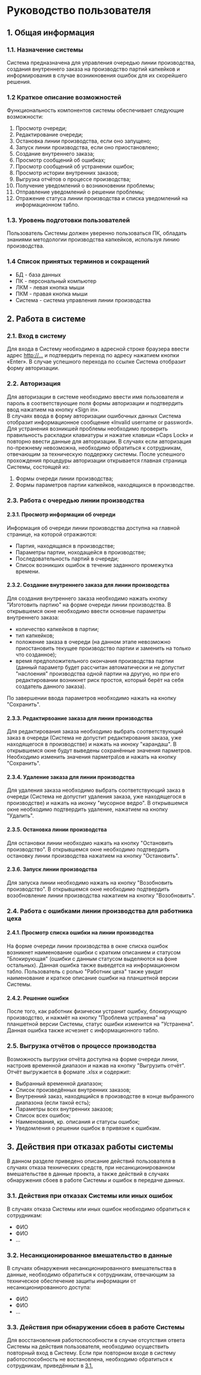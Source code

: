 # Руководство пользователя
## 1. Общая информация
### 1.1. Назначение системы
Система предназначена для управления очередью линии производства, создания внутреннего заказа на производство партий капкейков и информирования в случае возникновения ошибок для их скорейшего решения.
### 1.2 Краткое описание возможностей
Функциональность компонентов системы обеспечивает следующие возможности:
1. Просмотр очереди;
2. Редактирование очереди;
3. Остановка линии производства, если оно запущено;
4. Запуск линии производства, если оно приостановлено;
5. Создание внутреннего заказа;
6. Просмотр сообщений об ошибках;
7. Просмотр сообщений об устранении ошибок;
8. Просмотр истории внутренних заказов;
9. Выгрузка отчётов о процессе производства;
10. Получение уведомлений о возникновении проблемы;
11. Отправление уведомлений о решении проблемы;
12. Отражение статуса линии производства и списка уведомлений на информационном табло.

### 1.3. Уровень подготовки пользователей
Пользователь Системы должен уверенно пользоваться ПК, обладать знаниями методологии производства капкейков, используя линию производства.
### 1.4 Список принятых терминов и сокращений
- БД - база данных
- ПК - персональный компьютер
- ЛКМ - левая кнопка мыши
- ПКМ - правая кнопка мыши
- Система - система управления линии производства
## 2. Работа в системе
### 2.1. Вход в систему
Для входа в Систему необходимо в адресной строке браузера ввести адрес <http://...> и подтвердить переход по адресу нажатием кнопки «Enter».
В случае успешного перехода по ссылке Система отобразит форму авторизации.
### 2.2. Авторизация
Для авторизации в системе необходимо ввести имя пользователя и пароль в соответствующие поля формы авторизации и подтвердить ввод нажатием на кнопку «Sign in».  
В случаях ввода в форму авторизации ошибочных данных Система отобразит информационное сообщение «Invalid username or password». Для устранения возникшей проблемы необходимо проверить правильность раскладки клавиатуры и нажатие клавиши «Caps Lock» и повторно ввести данные для авторизации. В случаях если авторизация по-прежнему невозможна, необходимо обратиться к сотрудникам, отвечающим за техническую поддержку системы.
После успешного прохождения процедуры авторизации открывается главная страница Системы, состоящей из:
1.	Формы очереди линии производства;
2.	Формы параметров партии капкейков, находящихся в производстве.
### 2.3. Работа с очередью линии производства
#### 2.3.1. Просмотр информации об очереди
Информация об очереди линии производства доступна на главной странице, на которой отражаются: 
- Партия, находящаяся в производстве;
- Параметры партии, ноходащейся в производстве;
- Последовательность партий в очереди;
- Список возникших ошибок в течение заданного промежутка времени.

#### 2.3.2. Создание внутреннего заказа для линии производства
Для создания внутреннего заказа необходимо нажать кнопку "Изготовить партию" на форме очереди линии производства. В открывшемся окне необходимо ввести основные параметры внутреннего заказа: 
- количество капкейков в партии;
- тип капкейков;
- положение заказа в очереди (на данном этапе невозможно приостановить текущее производство партии и заменить на только что созданное);
- время предположительного окончания производства партии (данный параметр будет рассчитан автоматически и не допустит "наслоения" производства одной партии на другую, но при его редактировании возникнет риск простоя, который берёт на себя создатель данного заказа).

По завершении ввода параметров необходимо нажать на кнопку "Сохранить".

#### 2.3.3. Редактирвоание заказа для линии производства
Для редактирования заказа необходимо выбрать соответствующий заказ в очереди (Система не допустит редактирования заказа, уже находящегося в производстве) и нажать на икноку "карандаш". В открывшемся окне будут выведены сохранённые значения парметров. Необходимо изменить значения парметра\ов и нажать на кнопку "Сохранить".
#### 2.3.4. Удаление заказа для линии производства
Для удаления заказа необходимо выбрать соответствующий заказ в очереди (Система не допустит удаления заказа, уже находящегося в производстве) и нажать на иконку "мусорное ведро". В открывшемся окне необходимо подтвердить удаление, нажатием на кнопку "Удалить".
#### 2.3.5. Остановка линии производства
Для остановки линии необходмо нажать на кнопку "Остановить производство". В открывшемся окне необходимо подтвердить остановку линии производства нажатием на кнопку "Остановить".
#### 2.3.6. Запуск линии производства
Для запуска линии необходимо нажать на кнопку "Возобновить производство". В открывшемся окне необходимо подтвердить возобновление линии производства нажатием на кнопку "Возобновить".
### 2.4. Работа с ошибками линии производства для работника цеха
#### 2.4.1. Просмотр списка ошибки на линии производства
На форме очереди линии производства в окне списка ошибок возникнет наименование ошибки с кратким описанием и статусом "Блокирующая" (ошибки с данным статусом выделяются на фоне остальных). Данная ошибка также выведется на информационном табло.
Пользователь с ролью "Работник цеха" также увидит наименование и краткое описание ошибки на планшетной версии Системы.
#### 2.4.2. Решение ошибки
После того, как работник физически устранит ошибку, блокирующую производство, и нажмёт на кнопку "Проблема устранена" на планшетной версии Системы, статус ошибки изменится на "Устранена". Данная ошибка также исчезнет с информационного табло.
### 2.5. Выгрузка отчётов о процессе производства
Возможность выгрузки отчёта доступна на форме очереди линии, настроив временной диапазон и нажав на кнопку "Выгрузить отчёт".
Отчёт выгружается в формате .xlsx и содержит:
- Выбранный временной диапазон;
- Список произведённых внутренних заказов;
- Внутренний заказ, находящийся в производстве в конце выбранного диапазона (если такой есть);
- Параметры всех внутренних заказов;
- Список всех ошибок;
- Наименования, кр. описания и статусы ошибок;
- Уведомления о решении ошибок в привязке к ошибкам.
## 3. Действия при отказах работы системы
В данном разделе приведено описание действий пользователя в случаях отказа технических средств, при несанкционированном вмешательстве в данные проекта, а также действий в случаях обнаружения сбоев в работе Системы и ошибок в передаче данных.
### 3.1.	Действия при отказах Системы или иных ошибок 
В случаях отказа Системы или иных ошибок необходимо обратиться к сотрудникам:
- ФИО
- ФИО
- ...
### 3.2.	Несанкционированное вмешательство в данные
В случаях обнаружения несанкционированного вмешательства в данные, необходимо обратиться к сотрудникам, отвечающим за техническое обеспечение защиты информации от несанкционированного доступа:
- ФИО
- ФИО
- ...

### 3.3.	Действия при обнаружении сбоев в работе Системы
Для восстановления работоспособности в случае отсутствия ответа Системы на действия пользователя, необходимо осуществить повторный вход в Систему.
Если при повторном входе в систему работоспособность не востановлена, необходимо обратиться к сотрудникам, приведённым в [3.1.](https://github.com/bel64enok/Test-Cupcake/edit/main/docs/User_guide.md#31%D0%B4%D0%B5%D0%B9%D1%81%D1%82%D0%B2%D0%B8%D1%8F-%D0%BF%D1%80%D0%B8-%D0%BE%D1%82%D0%BA%D0%B0%D0%B7%D0%B0%D1%85-%D1%81%D0%B8%D1%81%D1%82%D0%B5%D0%BC%D1%8B-%D0%B8%D0%BB%D0%B8-%D0%B8%D0%BD%D1%8B%D1%85-%D0%BE%D1%88%D0%B8%D0%B1%D0%BE%D0%BA)
